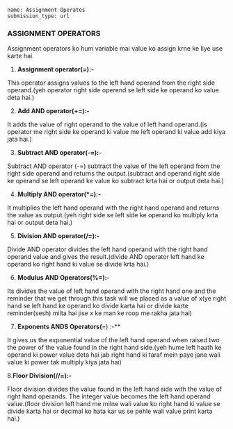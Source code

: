 ```ngMeta
name: Assignment Operates
submission_type: url
```


### ASSIGNMENT OPERATORS

Assignment operators ko hum variable mai value ko assign krne ke liye use karte hai.


1. **Assignment operator(=):-**

This operator assigns values to the left hand operand from the right side operand.(yeh operator right side operend se left side ke operand ko value deta hai.)

2. **Add AND operator(+=):-**
   
It adds the value of right operand to the value of left hand operand.(is operator me right side ke operand ki value me left operand ki value add kiya jata hai.)

3. **Subtract AND operator(-=):-**
   
Subtract AND operator (-=) subtract the value of the left operand from the right side operand and returns the output.(subtract and operand right side ke operand se left operand ke value ko subtract krta hai or output deta hai.)

4. **Multiply AND operator(*=):-**

It multiplies the left hand operand with the right hand operand and returns the value as output.(yeh right side se left side ke operand ko multiply krta hai or output deta hai.)

5. **Division AND operator(/=):-**
   
Divide AND operator divides the left hand operand with the right hand operand value and gives the result.(divide AND operator left hand ke operand ko right hand ki value se divide krta hai.)

6. **Modulus AND Operators(%=):-**

Its divides the value of left hand operand with the right hand one and the reminder that we get through this task will we placed as a value of x(ye right hand se left hand ke operand ko divide karta hai or divide karte reminder(sesh) milta hai jise x ke man ke roop me rakha jata hai)

7. **Exponents ANDS Operators(**=) :-**

It gives us the exponential value of the left hand operand when raised two the power of the value found in the right hand side.(yeh hume left haath ke operand ki power value deta hai jab right hand ki taraf mein paye jane wali value ki power tak multiply kiya jata hai)

8.**Floor Division(//=):-**

Floor division divides the value found in the left hand side with the value of right hand operands. The integer value becomes the left hand operand value.(floor division left hand me milne wali value ko right hand ki value se divide karta hai or decimal ko hata kar us se pehle wali value print karta hai.)
